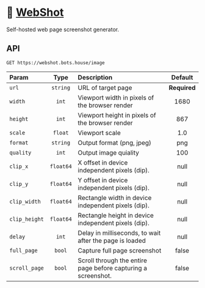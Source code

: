 # 📸 [WebShot](https://webshot.bots.house)

Self-hosted web page screenshot generator.

## API

```http
GET https://webshot.bots.house/image
```

| Param         |   Type    | Description                                             |   Default    |
| :------------ | :-------: | :------------------------------------------------------ | :----------: |
| `url`         | `string`  | URL of target page                                      | **Required** |
| `width`       |   `int`   | Viewport width in pixels of the browser render          |     1680     |
| `height`      |   `int`   | Viewport height in pixels of the browser render         |     867      |
| `scale`       |  `float`  | Viewport scale                                          |     1.0      |
| `format`      | `string`  | Output format (png, jpeg)                               |     png      |
| `quality`     |   `int`   | Output image quiality                                   |     100      |
| `clip_x`      | `float64` | X offset in device independent pixels (dip).            |     null     |
| `clip_y`      | `float64` | Y offset in device independent pixels (dip).            |     null     |
| `clip_width`  | `float64` | Rectangle width in device independent pixels (dip).     |     null     |
| `clip_height` | `float64` | Rectangle height in device independent pixels (dip).    |     null     |
| `delay`       |   `int`   | Delay in milliseconds, to wait after the page is loaded |     null     |
| `full_page`   |  `bool`   | Capture full page screenshot                            |    false     |
| `scroll_page` | `bool`    | Scroll through the entire page before capturing a screenshot. | false | 
